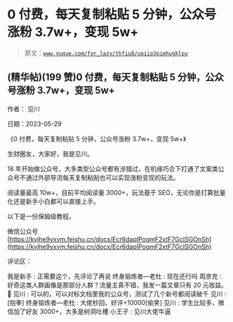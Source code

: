 # 0 付费，每天复制粘贴 5 分钟，公众号涨粉 3.7w+，变现 5w+

> 原文：[`www.yuque.com/for_lazy/thfiu8/upiio3pimhugklpu`](https://www.yuque.com/for_lazy/thfiu8/upiio3pimhugklpu)



## (精华帖)(199 赞)0 付费，每天复制粘贴 5 分钟，公众号涨粉 3.7w+，变现 5w+ 

作者： 见川 

日期：2023-05-29 

《0 付费，每天复制粘贴 5 分钟，公众号涨粉 3.7w+，变现 5w+》 

生财圈友，大家好，我是见川。 

18 年开始做公众号，大多类型公众号都有涉猎过，在机缘巧合下打通了文案类公众号不通过外部导流每天复制粘贴也可以实现涨粉变现的玩法。 

阅读量最高 10w+，目前平均阅读量 3000+，玩法基于 SEO，无论你是打算批量化还是新手小白都可以直接上手。 

以下是一份保姆级教程。 

微信公众号 [https://kyjhe9yxvm.feishu.cn/docx/Ecr6dapIPoqmF2xtF7GcISGOnSh](https://kyjhe9yxvm.feishu.cn/docx/Ecr6dapIPoqmF2xtF7GcISGOnSh) 

评论区： 

我是新手 : 正需要这个，先评论了再说 终身锻炼者—老杜 : 现在还行吗 周彦充 : 好奇这类人群画像是那部分人群？流量主真不错，我发一篇文章只有 20 元收益。👻 见川 : 可以的，可以对标文档里我的公众号，测试了几个新号都阅读破千 见川 : [抱拳] 终身锻炼者—老杜 : 大佬秒回，好评+10000[偷笑] 见川 : 学生比较多，微信加了好友 3000+，大多是树洞吐槽 小王子 : 见川大佬牛逼